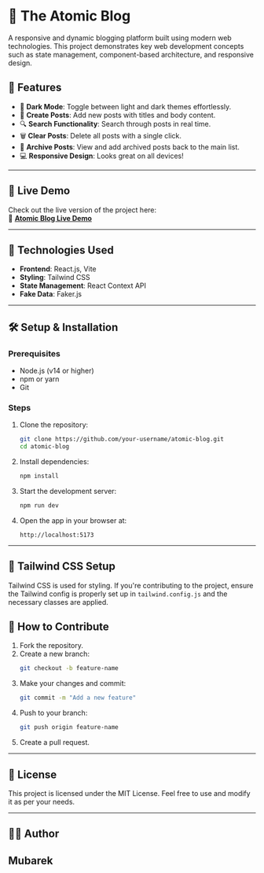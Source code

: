 
# 🧪 The Atomic Blog

A responsive and dynamic blogging platform built using modern web technologies. This project demonstrates key web development concepts such as state management, component-based architecture, and responsive design.

## 🌟 Features
- 🌙 **Dark Mode**: Toggle between light and dark themes effortlessly.
- 📝 **Create Posts**: Add new posts with titles and body content.
- 🔍 **Search Functionality**: Search through posts in real time.
- 🗑️ **Clear Posts**: Delete all posts with a single click.
- 📁 **Archive Posts**: View and add archived posts back to the main list.
- 💻 **Responsive Design**: Looks great on all devices!

---

## 🚀 Live Demo
Check out the live version of the project here:  
🔗 **[Atomic Blog Live Demo](https://atomic-blog-chi-green.vercel.app/)**

---

## 🚀 Technologies Used
- **Frontend**: React.js, Vite
- **Styling**: Tailwind CSS
- **State Management**: React Context API
- **Fake Data**: Faker.js

---

## 🛠️ Setup & Installation

### Prerequisites
- Node.js (v14 or higher)
- npm or yarn
- Git

### Steps
1. Clone the repository:
   ```bash
   git clone https://github.com/your-username/atomic-blog.git
   cd atomic-blog
   ```

2. Install dependencies:
   ```bash
   npm install
   ```

3. Start the development server:
   ```bash
   npm run dev
   ```

4. Open the app in your browser at:
   ```
   http://localhost:5173
   ```

---

## 🎨 Tailwind CSS Setup
Tailwind CSS is used for styling. If you're contributing to the project, ensure the Tailwind config is properly set up in `tailwind.config.js` and the necessary classes are applied.

## 🌟 How to Contribute
1. Fork the repository.
2. Create a new branch:
   ```bash
   git checkout -b feature-name
   ```
3. Make your changes and commit:
   ```bash
   git commit -m "Add a new feature"
   ```
4. Push to your branch:
   ```bash
   git push origin feature-name
   ```
5. Create a pull request.

---

## 📜 License
This project is licensed under the MIT License. Feel free to use and modify it as per your needs.

---

## 👨‍💻 Author
**Mubarek**  
--- 
